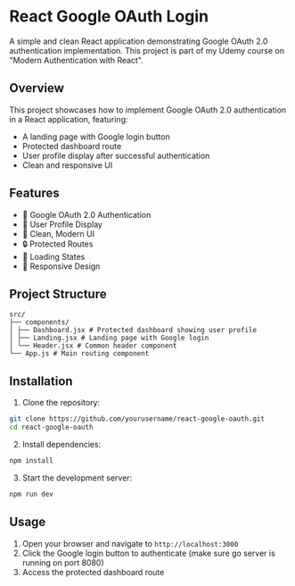 # React Google OAuth Login

A simple and clean React application demonstrating Google OAuth 2.0 authentication implementation. This project is part of my Udemy course on "Modern Authentication with React".

## Overview

This project showcases how to implement Google OAuth 2.0 authentication in a React application, featuring:
- A landing page with Google login button
- Protected dashboard route
- User profile display after successful authentication
- Clean and responsive UI

## Features

- 🔐 Google OAuth 2.0 Authentication
- 👤 User Profile Display
- 🎨 Clean, Modern UI
- 🔒 Protected Routes
- 🔄 Loading States
- 📱 Responsive Design

## Project Structure
```
src/
├── components/
│ ├── Dashboard.jsx # Protected dashboard showing user profile
│ ├── Landing.jsx # Landing page with Google login
│ └── Header.jsx # Common header component
└── App.js # Main routing component
```

## Installation

1. Clone the repository:

```bash
git clone https://github.com/yourusername/react-google-oauth.git
cd react-google-oauth
```

2. Install dependencies:

```bash
npm install
```

3. Start the development server:

```bash
npm run dev
```

## Usage

1. Open your browser and navigate to `http://localhost:3000`
2. Click the Google login button to authenticate (make sure go server is running on port 8080)
3. Access the protected dashboard route
